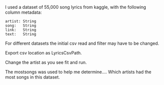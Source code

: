

I used a dataset of 55,000 song lyrics from kaggle, with the following column metadata:

    artist: String
    song:   String
    link:   String
    text:   String

For different datasets the initial csv read and filter may have to be changed.

Export csv location as LyricsCsvPath.

Change the artist as you see fit and run.


The mostsongs was used to help me determine.... Which artists had the most songs in this dataset.